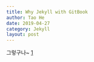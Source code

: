 ```yaml
---
title: Why Jekyll with GitBook
author: Tao He
date: 2019-04-27
category: Jekyll
layout: post
---
```


그렇구나~
[1](s1)

[1]: ./jekyll-gitbook/s1
